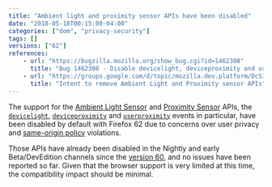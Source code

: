 ```yaml
---
title: "Ambient light and proximity sensor APIs have been disabled"
date: "2018-05-18T00:15:00-04:00"
categories: ["dom", "privacy-security"]
tags: []
versions: ["62"]
references:
    - url: "https://bugzilla.mozilla.org/show_bug.cgi?id=1462308"
      title: "Bug 1462308 - Disable devicelight, deviceproximity and userproximity events from stable"
    - url: "https://groups.google.com/d/topic/mozilla.dev.platform/DcSi_wLG4fc/discussion"
      title: "Intent to remove Ambient Light and Proximity sensor APIs"
---
```

The support for the [Ambient Light Sensor](https://developer.mozilla.org/docs/Web/API/Ambient_Light_Events) and [Proximity Sensor](https://developer.mozilla.org/docs/Web/API/Proximity_Events) APIs, the [`devicelight`](https://developer.mozilla.org/docs/Web/Events/devicelight), [`deviceproximity`](https://developer.mozilla.org/docs/Web/Events/deviceproximity) and [`userproximity`](https://developer.mozilla.org/docs/Web/Events/userproximity) events in particular, have been disabled by default with Firefox 62 due to concerns over user privacy and [same-origin policy](https://developer.mozilla.org/docs/Web/Security/Same-origin_policy) violations.

Those APIs have already been disabled in the Nightly and early Beta/DevEdition channels since the [version 60](https://www.fxsitecompat.dev/en-CA/docs/2018/various-device-sensor-apis-are-now-deprecated/), and no issues have been reported so far. Given that the browser support is very limited at this time, the compatibility impact should be minimal.
